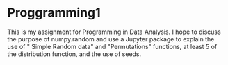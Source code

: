 # Proggramming1
This is my assignment for Programming in Data Analysis. I hope to discuss the purpose of numpy.random and use a Jupyter package to explain the use of " Simple Random data" and "Permutations" functions, at least 5 of the distribution function, and the use of seeds.
